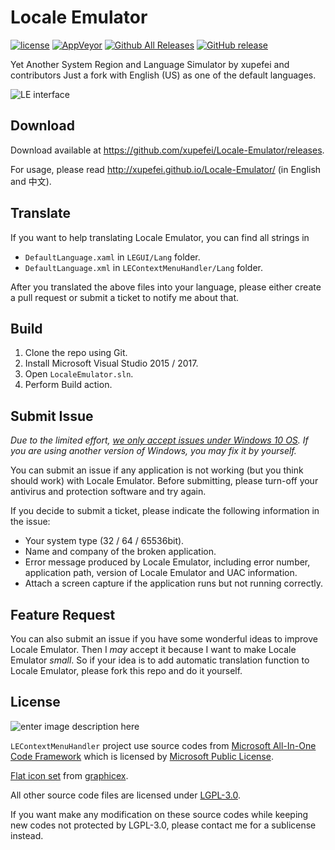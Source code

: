 Locale Emulator
===============

[![license](https://img.shields.io/github/license/xupefei/Locale-Emulator.svg)](https://www.gnu.org/licenses/lgpl-3.0.en.html)
[![AppVeyor](https://img.shields.io/appveyor/ci/xupefei/Locale-Emulator.svg)](https://ci.appveyor.com/project/xupefei/Locale-Emulator)
[![Github All Releases](https://img.shields.io/github/downloads/xupefei/Locale-Emulator/total.svg)](https://github.com/xupefei/Locale-Emulator/releases)
[![GitHub release](https://img.shields.io/github/release/xupefei/Locale-Emulator.svg)](https://github.com/xupefei/Locale-Emulator/releases/latest)

Yet Another System Region and Language Simulator by xupefei and contributors
Just a fork with English (US) as one of the default languages.

![LE interface](http://i.imgur.com/E4Gqyly.png)

## Download ##

Download available at <https://github.com/xupefei/Locale-Emulator/releases>.

For usage, please read <http://xupefei.github.io/Locale-Emulator/> (in English and 中文).

## Translate ##

If you want to help translating Locale Emulator, you can find all strings in

 -  `DefaultLanguage.xaml` in `LEGUI/Lang` folder.
 -  `DefaultLanguage.xml` in `LEContextMenuHandler/Lang` folder.

After you translated the above files into your language, please either create a pull request or submit a ticket to notify me about that.

## Build ##

 1. Clone the repo using Git.
 2. Install Microsoft Visual Studio 2015 / 2017.
 3. Open `LocaleEmulator.sln`.
 4. Perform Build action.

## Submit Issue ##

*Due to the limited effort, [we only accept issues under Windows 10 OS](https://github.com/xupefei/Locale-Emulator/wiki/Stopping-support-for-old-Windows-OS). If you are using another version of Windows, you may fix it by yourself.*

You can submit an issue if any application is not working (but you think should work) with Locale Emulator. Before submitting, please turn-off your antivirus and protection software and try again.

If you decide to submit a ticket, please indicate the following information in the issue:

 - Your system type (32 / 64 / 65536bit).
 - Name and company of the broken application.
 - Error message produced by Locale Emulator, including error number, application path, version of Locale Emulator and UAC information.
 -  Attach a screen capture if the application runs but not running correctly.

## Feature Request ##

You can also submit an issue if you have some wonderful ideas to improve Locale Emulator. Then I *may* accept it because I want to make Locale Emulator *small*. So if your idea is to add automatic translation function to Locale Emulator, please fork this repo and do it yourself.

## License ##

![enter image description here](http://www.gnu.org/graphics/lgplv3-147x51.png)

`LEContextMenuHandler` project use source codes from [Microsoft All-In-One Code Framework](http://blogs.msdn.com/b/onecode/) which is licensed by [Microsoft Public License](http://www.microsoft.com/en-us/openness/licenses.aspx#MPL).

[Flat icon set](commit/eae9fbc27f1a4c85986577202b61742c6287e10a) from [graphicex](http://graphicex.com/icon-and-logo/15983-flat-alphabet-in-9-colors-with-long-shadow-6913875.html).

All other source code files are licensed under [LGPL-3.0](https://opensource.org/licenses/LGPL-3.0).

If you want make any modification on these source codes while keeping new codes not protected by LGPL-3.0, please contact me for a sublicense instead.

